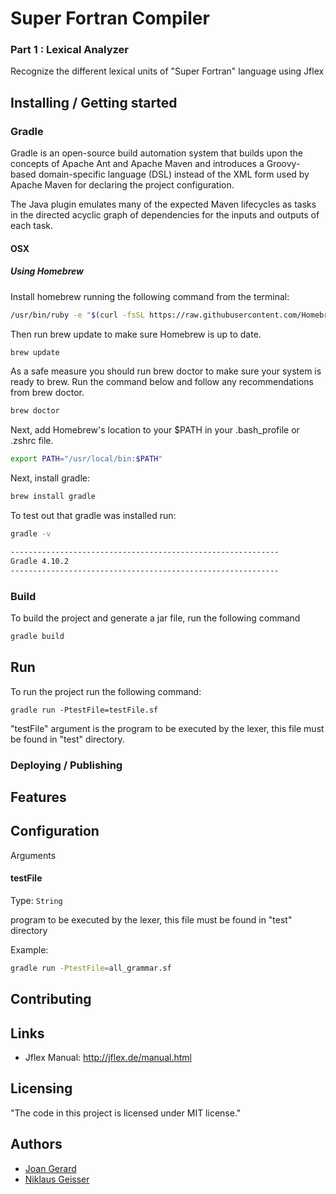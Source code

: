 # Super Fortran Compiler

### Part 1 : Lexical Analyzer ###
Recognize the different lexical units of "Super Fortran" language using Jflex

## Installing / Getting started

### Gradle
Gradle is an open-source build automation system that builds upon the concepts of Apache Ant and Apache Maven and introduces a Groovy-based domain-specific language (DSL) instead of the XML form used by Apache Maven for declaring the project configuration. 

The Java plugin emulates many of the expected Maven lifecycles as tasks in the directed acyclic graph of dependencies for the inputs and outputs of each task. 
#### OSX

##### Using Homebrew

Install homebrew running the following command from the terminal:

```bash
/usr/bin/ruby -e "$(curl -fsSL https://raw.githubusercontent.com/Homebrew/install/master/install)"
```

Then run brew update to make sure Homebrew is up to date.

```bash
brew update
```

As a safe measure you should run brew doctor to make sure your system is ready to brew. Run the command below and follow any recommendations from brew doctor.

```bash
brew doctor
```

Next, add Homebrew's location to your $PATH in your .bash_profile or .zshrc file.

```bash
export PATH="/usr/local/bin:$PATH"
```

Next, install gradle:

```bash
brew install gradle
```
To test out that gradle was installed run:

```bash
gradle -v

------------------------------------------------------------
Gradle 4.10.2
------------------------------------------------------------

```

### Build

To build the project and generate a jar file, run the following command

```bash
gradle build
```

## Run

To run the project run the following command:

```shell
gradle run -PtestFile=testFile.sf
```

"testFile" argument is the program to be executed by the lexer, this file must be found in "test" directory.


### Deploying / Publishing



## Features


## Configuration

Arguments

#### testFile
Type: `String`  


program to be executed by the lexer, this file must be found in "test" directory

Example:
```bash
gradle run -PtestFile=all_grammar.sf
```

## Contributing



## Links

- Jflex Manual: http://jflex.de/manual.html


## Licensing

"The code in this project is licensed under MIT license."

## Authors

* [Joan Gerard](https://github.com/joangerard)
* [Niklaus Geisser](https://github.com/nik1168)
